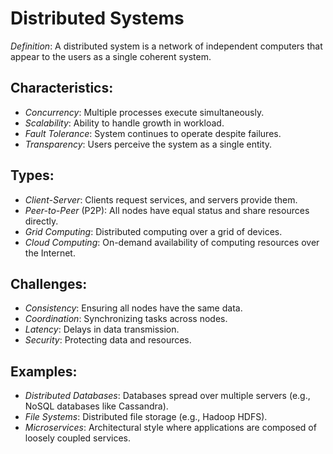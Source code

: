 # Distributed Systems

*Definition*: A distributed system is a network of independent computers that appear to the users as a single coherent system.

## Characteristics:

-  *Concurrency*: Multiple processes execute simultaneously.
-  *Scalability*: Ability to handle growth in workload.
-  *Fault Tolerance*: System continues to operate despite failures.
-  *Transparency*: Users perceive the system as a single entity.

## Types:

-  *Client-Server*: Clients request services, and servers provide them.
-  *Peer-to-Peer* (P2P): All nodes have equal status and share resources directly.
-  *Grid Computing*: Distributed computing over a grid of devices.
-  *Cloud Computing*: On-demand availability of computing resources over the Internet.

## Challenges:

-  *Consistency*: Ensuring all nodes have the same data.
-  *Coordination*: Synchronizing tasks across nodes.
-  *Latency*: Delays in data transmission.
-  *Security*: Protecting data and resources.

## Examples:

-  *Distributed Databases*: Databases spread over multiple servers (e.g., NoSQL databases like Cassandra).
-  *File Systems*: Distributed file storage (e.g., Hadoop HDFS).
-  *Microservices*: Architectural style where applications are composed of loosely coupled services.

